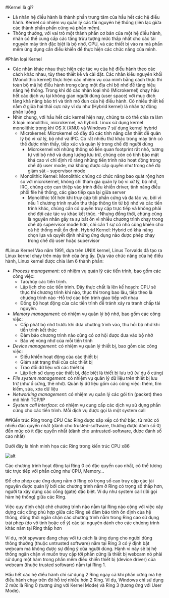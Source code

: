 #Kernel là gì?
- Là nhân hệ điều hành là thành phần trung tâm của hầu hết các hệ điều hành. Kernel có nhiệm vụ quản lý các tài nguyên hệ thống (liên lạc giữa các thành phần phần cứng và phần mềm).
- Thông thường, với vai trò một thành phần cơ bản của một hệ điều hành, nhân có thể cung cấp các tầng trừu tượng mức thấp nhất cho các tài nguyên máy tính đặc biệt là bộ nhớ, CPU, và các thiết bị vào ra mà phần mềm ứng dụng cần điều khiển để thực hiện các chức năng của mình.

#Phân loại Kernel
- Các nhân khác nhau thực hiện các tác vụ của hệ điều hành theo các cách khác nhau, tùy theo thiết kế và cài đặt. Các nhân kiểu nguyên khối (Monolithic kernel) thực hiện các nhiệm vụ của mình bằng cách thực thi toàn bộ mã hệ điều hành trong cùng một địa chỉ bộ nhớ để tăng hiệu năng hệ thống. Trong khi đó các nhân loại nhỏ (Microkernel) chạy hầu hết các dịch vụ tại không gian người dùng (user space) với mục đích tăng khả năng bảo trì và tính mô đun của hệ điều hành. Có nhiều thiết kế nằm ở giữa hai thái cực này ví dụ như (Hybrid kernel) là nhân tự động phân luồng
- Nhìn chung, với hầu hết các kernel hiện nay, chúng ta có thể chia ra làm 3 loại: monolithic, microkernel, và hybrid. Linux sử dụng kernel monolithic trong khi OS X (XNU) và Windows 7 sử dụng kernel hybrid
    - Microkernel: Microkernel có đầy đủ các tính năng cần thiết để quản lý bộ vi xử lý, bộ nhớ và IPC. Có rất nhiều thứ khác trong máy tính có thể được nhìn thấy, tiếp xúc và quản lý trong chế độ người dùng
        - Microkernel với những thông số liên quan footprint rất nhỏ, tương tự với bộ nhớ và dung lượng lưu trữ, chúng còn có tính bảo mật khá cao vì chỉ định rõ ràng những tiến trình nào hoạt động trong chế độ user mode, mà không được cấp quyền như trong chế độ giám sát – supervisor mode
    - Monolithic Kernel: Monolithic chúng có chức năng bao quát rộng hơn so với microkernel, không chỉ tham gia quản lý bộ vi xử lý, bộ nhớ, IRC, chúng còn can thiệp vào trình điều khiển driver, tính năng điều phối file hệ thống, các giao tiếp qua lại giữa server
        - Monolithic tốt hơn khi truy cập tới phần cứng và đa tác vụ, bởi vì nếu 1 chương trình muốn thu thập thông tin từ bộ nhớ và các tiến trình khác, chúng cần có quyền truy cập trực tiếp và không phải chờ đợi các tác vụ khác kết thúc.
        -Nhưng đồng thời, chúng cũng là nguyên nhân gây ra sự bất ổn vì nhiều chương trình chạy trong chế độ supervisor mode hơn, chỉ cần 1 sự cố nhỏ cũng khiến cho cả hệ thống mất ổn định.
    Hybrid Kernel: Hybrid có khả năng chọn lựa và quyết định những ứng dụng nào được phép chạy trong chế độ user hoặc supervisor

#Linux Kernel
Vào năm 1991, dựa trên UNIX kernel, Linus Torvalds đã tạo ra Linux kernel chạy trên máy tính của ông ấy. Dựa vào chức năng của hệ điều hành, Linux kernel được chia làm 6 thành phần:

- *Process management*: có nhiệm vụ quản lý các tiến trình, bao gồm các công việc:
    - Tạo/hủy các tiến trình.
    - Lập lịch cho các tiến trình. Đây thực chất là lên kế hoạch: CPU sẽ thực thi chương trình khi nào, thực thi trong bao lâu, tiếp theo là chương trình nào
    -Hỗ trợ các tiến trình giao tiếp với nhau
    - Đồng bộ hoạt động của các tiến trình để tránh xảy ra tranh chấp tài nguyên.
- *Memory management*: có nhiệm vụ quản lý bộ nhớ, bao gồm các công việc:
    - Cấp phát bộ nhớ trước khi đưa chương trình vào, thu hồi bộ nhớ khi tiến trình kết thúc
    - Đảm bảo chương trình nào cũng có cơ hội được đưa vào bộ nhớ
    - Bảo vệ vùng nhớ của mỗi tiến trình
- *Device management*: có nhiệm vụ quản lý thiết bị, bao gồm các công việc:
    - Điều khiển hoạt động của các thiết bị
    - Giám sát trạng thái của các thiết bị
    - Trao đổi dữ liệu với các thiết bị
    - Lập lịch sử dụng các thiết bị, đặc biệt là thiết bị lưu trữ (ví dụ ổ cứng)
- *File system management*: có nhiệm vụ quản lý dữ liệu trên thiết bị lưu trữ (như ổ cứng, thẻ nhớ). Quản lý dữ liệu gồm các công việc: thêm, tìm kiếm, sửa, xóa dữ liệu
- *Networking management*: có nhiệm vụ quản lý các gói tin (packet) theo mô hình TCP/IP
- *System call Interface*: có nhiệm vụ cung cấp các dịch vụ sử dụng phần cứng cho các tiến trình. Mỗi dịch vụ được gọi là một system call

##Kiến trúc Ring trong CPU
Các Ring được sắp xếp có thứ bậc, từ mức có nhiều đặc quyền nhất (dành cho trusted-software, thường được đánh số 0) đến mức có ít đặc quyền nhất (dành cho untrusted-software, được đánh số cao nhất)

Dưới đây là hình minh họa các Ring trong kiến trúc CPU x86

![alt](https://manthang.files.wordpress.com/2010/10/protection-rings.jpg)

Các chương trình hoạt động tại Ring 0 có đặc quyền cao nhất, có thể tương tác trực tiếp với phần cứng như CPU, Memory…

Để cho phép các ứng dụng nằm ở Ring có trọng số cao truy cập các tài nguyên được quản lý bởi các chương trình nằm ở Ring có trọng số thấp hơn, người ta xây dựng các cổng (gate) đặc biệt. Ví dụ như system call (lời gọi hàm hệ thống) giữa các Ring.

Việc quy định chặt chẽ chương trình nào nằm tại Ring nào cộng với việc xây dựng các cổng phù hợp giữa các Ring sẽ đảm bảo tính ổn định của hệ thống, đồng thời ngăn chặn các chương trình nằm trong Ring cao sử dụng trái phép (do vô tình hoặc cố ý) các tài nguyên dành cho các chương trình khác nằm tại Ring thấp hơn

Ví dụ, một spyware đang chạy với tư cách là ứng dụng cho người dùng thông thường (thuộc untrusted software) nằm tại Ring 3 có ý định bật webcam mà không được sự đồng ý của người dùng. Hành vi này sẽ bị hệ thống ngăn chặn vì muốn truy cập tới phần cứng là thiết bị webcam nó phải sử dụng một hàm trong phần mềm điều khiển thiết bị (device driver) của webcam (thuộc trusted software) nằm tại Ring 1.

Hầu hết các hệ điều hành chỉ sử dụng 2 Ring ngay cả khi phần cứng mà hệ điều hành chạy trên đó hỗ trợ nhiều hơn 2 Ring. Ví dụ, Windows chỉ sử dụng 2 mức là Ring 0 (tương ứng với Kernel Mode) và Ring 3 (tương ứng với User Mode).

